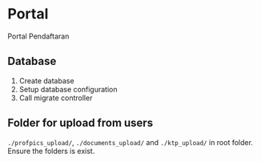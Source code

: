 # Portal
Portal Pendaftaran

## Database 
1. Create database
2. Setup database configuration
3. Call migrate controller

## Folder for upload from users
`./profpics_upload/`, `./documents_upload/` and `./ktp_upload/` in root folder.
Ensure the folders is exist.
